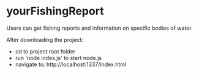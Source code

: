 # yourFishingReport
Users can get fishing reports and information on specific bodies of water. 

After downloading the project:
- cd to project root folder
- run 'node index.js' to start node.js
- navigate to: http://localhost:1337/index.html 



